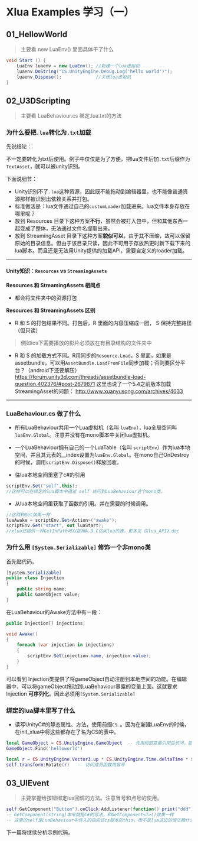 # Xlua Examples 学习（一）

## 01_HellowWorld
> 主要看 new LuaEnv() 里面具体干了什么

```csharp
void Start () {
    LuaEnv luaenv = new LuaEnv(); //新建一个lua虚拟机
    luaenv.DoString("CS.UnityEngine.Debug.Log('hello world')");
    luaenv.Dispose();             //关闭lua虚拟机
}
```





## 02_U3DScripting
> 主要看 LuaBehaviour.cs 绑定.lua.txt的方法

### 为什么要把`.lua`转化为`.txt`加载
先说结论：

不一定要转化为txt后使用。例子中仅仅是为了方便，把lua文件后加`.txt`后缀作为`TextAsset`，就可以被unity识别。

下面说细节：

- Unity识别不了`.lua`这种资源，因此既不能拖动到编辑器里，也不能像普通资源那样被识别出依赖关系并打包。
- 标准做法是：lua文件通过自己的`custumLoader`加载进来。lua文件本身存放在哪里呢？
- 放到 Resources 目录下这种方案**不行**，虽然会被打入包中，但和其他东西一起变成了整体，无法通过文件名提取出来。
- 放到 StreamingAsset 目录下这种方案**貌似可以**，由于其不压缩，故可以保留原始的目录信息。但由于该目录只读，因此不可用于存放热更时新下载下来的lua脚本。而且还是无法用Unity提供的加载API，需要自定义的loader加载。


---
#### Unity知识：`Resources` vs `StreamingAssets`
**Resources 和 StreamingAssets 相同点**

- 都会将文件夹中的资源打包


**Resources 和 StreamingAssets 区别**

- R 和 S 的打包结果不同。打包后，R 里面的内容压缩成一团， S 保持完整路径 （但只读）
> 例如ios下需要播放的影片必须放在有目录结构的文件夹中

- R 和 S 的加载方式不同。R用同步的`Resource.Load`，S 里面，如果是assetbundle，可以用`AssetBundle.LoadFromFile`同步加载；否则要区分平台？（android下还要解压） https://forum.unity3d.com/threads/assetbundle-load-question.402376/#post-2679871  这里也说了一个5.4之前版本加载StreamingAsset的问题： http://www.xuanyusong.com/archives/4033

---



### LuaBehaviour.cs 做了什么
- 所有LuaBehaviour共用一个Lua虚拟机（名叫 `luaEnv`），lua全局空间叫`luaEnv.Global`。注意并没有在mono脚本中关闭lua虚拟机。

- 一个LuaBehaviour拥有自己的一个LuaTable（名叫 `scriptEnv`）作为lua本地空间，并且其元表的__index设置为`luaEnv.Global`。在mono自己OnDestroy的时候，调用`scriptEnv.Dispose()`释放回收。

- 往lua本地空间里塞了c#的引用
```cs
scriptEnv.Set("self",this); 
//这样可以在绑定的lua脚本中通过 self 访问到LuaBehaviour这个mono类。
```

- 从lua本地空间里获取了函数的引用。并在需要的时候调用。
```cs
//这两种Get效果一样
luaAwake = scriptEnv.Get<Action>("awake");
scriptEnv.Get("start", out luaStart);
//xlua还提供一种GetInPath可以按照A.B.C访问lua的表，更多见《Xlua_API》.doc
```


### 为什么用 `[System.Serializable]` 修饰一个非mono类
首先贴代码。
```csharp
[System.Serializable]
public class Injection
{
    public string name;
    public GameObject value;
}
```
在LuaBehaviour的Awake方法中有一段：
```csharp
public Injection[] injections;

void Awake()
{
    foreach (var injection in injections)
    {
        scriptEnv.Set(injection.name, injection.value);
    }
}
```
可以看到 Injection类提供了将gameObject自动注册到本地空间的功能。在编辑器中，可以将gameObject拖动到LuaBehaviour暴露的变量上面。这就要求 Injection **可序列化**。因此必须用`[System.Serializable]`


### 绑定的lua脚本里写了什么
- 读写UnityC#的静态属性、方法，使用前缀`CS.`。因为在新建LuaEnv的时候，在init_xlua中将这些都存在了名为CS的表中。

```lua
local GameObject = CS.UnityEngine.GameObject  -- 先用局部变量引用后访问，能提高性能
GameObject.Find('helloworld')

local r = CS.UnityEngine.Vector3.up * CS.UnityEngine.Time.deltaTime * speed
self.transform:Rotate(r)   -- 访问成员函数用冒号
```






## 03_UIEvent
> 主要掌握给按钮绑定lua回调的方法。注意冒号和点号的使用。

```lua
self:GetComponent("Button").onClick:AddListener(function() print("ddd") end)
-- GetComponent(string)本来就是C#的写法，和GetComponent<T>()效果一样
-- 这里的self是LuaBehaviour中传入的指向该cs脚本的this，而不是lua这边的语法糖什么的
```



下一篇将继续分析示例代码。




